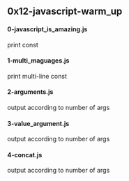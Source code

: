 ## 0x12-javascript-warm_up
#### 0-javascript_is_amazing.js
print const
#### 1-multi_maguages.js
print multi-line const
#### 2-arguments.js
output according to number of args 
#### 3-value_argument.js
output according to number of args 
#### 4-concat.js
output according to number of args
